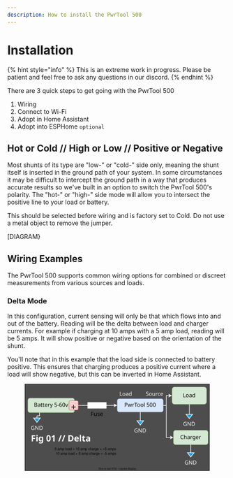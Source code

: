 ```yaml
---
description: How to install the PwrTool 500
---
```


# Installation

{% hint style="info" %}
This is an extreme work in progress. Please be patient and feel free to ask any questions in our discord.
{% endhint %}

There are 3 quick steps to get going with the PwrTool 500

1. Wiring
2. Connect to Wi-Fi
3. Adopt in Home Assistant
4. Adopt into ESPHome `optional`

## Hot or Cold // High or Low // Positive or Negative

Most shunts of its type are "low-" or "cold-" side only, meaning the shunt itself is inserted in the ground path of your system. In some circumstances it may be difficult to intercept the ground path in a way that produces accurate results so we've built in an option to switch the PwrTool 500's polarity. The "hot-" or "high-" side mode will allow you to intersect the positive line to your load or battery. &#x20;

This should be selected before wiring and is factory set to Cold. Do not use a metal object to remove the jumper.&#x20;

\[DIAGRAM}

## Wiring Examples

The PwrTool 500 supports common wiring options for combined or discreet measurements from various sources and loads.&#x20;

###

### Delta Mode

In this configuration, current sensing will only be that which flows into and out of the battery. Reading will be the delta between load and charger currents. For example if charging at 10 amps with a 5 amp load, reading will be 5 amps. It will show positive or negative based on the orientation of the shunt.

You'll note that in this example that the load side is connected to battery positive. This ensures that charging produces a positive current where a load will show negative, but this can be inverted in Home Assistant.

<figure><img src="../../.gitbook/assets/drawio.svg" alt=""><figcaption></figcaption></figure>

